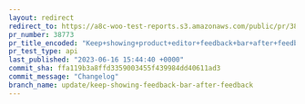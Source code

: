 ```yaml
---
layout: redirect
redirect_to: https://a8c-woo-test-reports.s3.amazonaws.com/public/pr/38773/api/index.html
pr_number: 38773
pr_title_encoded: "Keep+showing+product+editor+feedback+bar+after+feedback+modal+shown"
pr_test_type: api
last_published: "2023-06-16 15:44:40 +0000"
commit_sha: ffa119b3a8ffd3359003455f439984dd40611ad3
commit_message: "Changelog"
branch_name: update/keep-showing-feedback-bar-after-feedback
---
```

